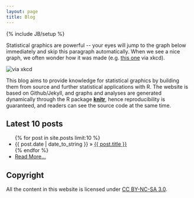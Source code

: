 ```yaml
---
layout: page
title: Blog
---
```

{% include JB/setup %}

Statistical graphics are powerful -- your eyes will jump to the graph below immediately and skip this paragraph automatically. When we see a nice graph, we often wonder how it was made (e.g. [this one](http://stackoverflow.com/q/12675147/559676) via xkcd).

![via xkcd](http://i.imgur.com/4staRNH.png)

This blog aims to provide knowledge for statistical graphics by building them from source and further statistical applications with R. The website is based on Github/Jekyll, and graphs and analyses are generated dynamically through the R package [**knitr**](http://yihui.name/knitr), hence reproducibility is guaranteed, and readers can see the source code at the same time.

## Latest 10 posts

<ul class="posts">
  {% for post in site.posts limit:10 %}
    <li><span>{{ post.date | date_to_string }}</span> &raquo; <a href="{{ BASE_PATH }}{{ post.url }}">{{ post.title }}</a></li>
  {% endfor %}
  <li><a href="archive.html">Read More...</a></li>
</ul>



## Copyright

All the content in this website is licensed under [CC BY-NC-SA 3.0](http://creativecommons.org/licenses/by-nc-sa/3.0/).
